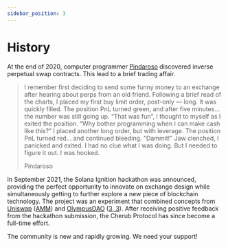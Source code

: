 ```yaml
---
sidebar_position: 3
---
```


# History

At the end of 2020, computer programmer [Pindaroso](https://github.com/pindaroso) discovered inverse perpetual swap contracts. This lead to a brief trading affair.

> I remember first deciding to send some funny money to an exchange after hearing about perps from an old friend. Following a brief read of the charts, I placed my first buy limit order, post-only — long. It was quickly filled. The position PnL turned green, and after five minutes... the number was still going up. “That was fun”, I thought to myself as I exited the position. “Why bother programming when I can make cash like this?” I placed another long order, but with leverage. The position PnL turned red… and continued bleeding. "Dammit!" Jaw clenched, I panicked and exited. I had no clue what I was doing. But I needed to figure it out. I was hooked.
>
> Pindaroso

In September 2021, the Solana Ignition hackathon was announced, providing the perfect opportunity to innovate on exchange design while simultaneously getting to further explore a new piece of blockchain technology. The project was an experiment that combined concepts from [Uniswap](https://uniswap.org/) ([AMM](/docs/about/terminology#automated-market-maker-amm)) and [OlympusDAO](https://www.olympusdao.finance/) ([3, 3](/docs/about/terminology#3-3)). After receiving positive feedback from the hackathon submission, the Cherub Protocol has since become a full-time effort.

The community is new and rapidly growing. We need your support!
